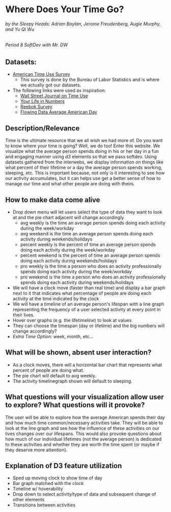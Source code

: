 # Where Does Your Time Go?
###### by the Sleepy Heads: Adrian Boylan, Jerome Freudenberg, Augie Murphy, and Yu Qi Wu
###### Period 8 SoftDev with Mr. DW

## Datasets:
- [American Time Use Survey](https://www.bls.gov/tus/charts.htm)
  - This survey is done by the Bureau of Labor Statistics and is where we actually got our datasets.
- The following links were used as inspiration:
  - [Wall Street Journal on Time Use](https://graphics.wsj.com/time-use/)
  - [Your Life in Numbers](http://yourlifeinnumbers.org/)
  - [Reebok Survey](https://www.prnewswire.com/news-releases/reebok-survey-humans-spend-less-than-one-percent-of-life-on-physical-fitness-300261752.html)
  - [Flowing Data Average American Day](https://flowingdata.com/2015/12/15/a-day-in-the-life-of-americans/)


## Description/Relevance
Time is the ultimate resource that we all wish we had more of. Do you want to know where your time is going? Well, we do too! Enter this website. We visualize what the average person spends doing in his or her day in a fun and engaging manner using d3 elements so that we pass softdev. Using datasets gathered from the interwebs, we display information on things like what percent of their lifetime or a day the average person spends working, sleeping, etc. This is important because, not only is it interesting to see how our activity accumulates, but it can helps use get a better sense of how to manage our time and what other people are doing with theirs.

## How to make data come alive
- Drop down menu will let users select the type of data they want to look at and the pie chart adjacent will change accordingly
  - avg weekly is the time an average person spends doing each activity during the week/workday
  - avg weekend is the time an average person spends doing each activity during weekends/holidays
  - percent weekly is the percent of time an average person spends doing each activity during the week/workday
  - percent weekend is the percent of time an average person spends doing each activity during weekends/holidays
  - pro weekly is the time a person who does an activity professionally spends doing each activity during the week/workday
  - pro weekend is the time a person who does an activity professionally spends doing each activity during weekends/holidays
- We will have a clock move (faster than real time) and display a bar graph next to it that indicates what percentage of people are doing each activity at the time indicated by the clock
- We will have a timeline of an average person's lifespan with a line graph representing the frequency of a user selected activity at every point in their lives.
- Hover over graphs (e.g. the lifetimeline) to look at values
- They can choose the timespan (day or lifetime) and the big numbers will change accordingly?
 - *Extra Time Option*: week, month, etc…

## What will be shown, absent user interaction?
- As a clock moves, there will a horizontal bar chart that represents what percent of people are doing what. 
- The pie chart will default to avg weekly.
- The activity timelinegraph shown will default to sleeping.


## What questions will your visualization allow user to explore? What questions will it provoke?
The user will be able to explore how the average American spends their day and how much time common/necessary activities take. They will be able to look at the line graph and see how the influence of these activities on our lives changes over our lifespans. This would also provoke questions about how much of our individual lifetimes (not the average person) is dedicated to these activities and whether they are worth the time spent (or maybe if they deserve more attention).

 
## Explanation of D3 feature utilization
- Sped up moving clock to show time of day
- Bar graph matched with the clock
- Timeline w/ hoverability
- Drop down to select activity/type of data and subsequent change of other elements
- Transitions between activities


